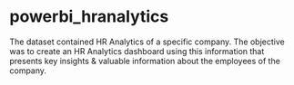 # powerbi_hranalytics

The dataset contained HR Analytics of a specific company. 
The objective was to create an HR Analytics dashboard using this information that presents key insights & valuable information about the employees of the company.
